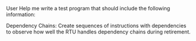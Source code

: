 User
Help me write a test program that should include the following information:

Dependency Chains:
Create sequences of instructions with dependencies to observe how well the RTU handles dependency chains during retirement.